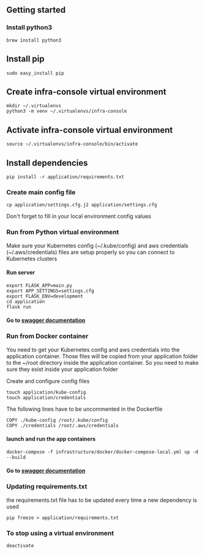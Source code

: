 ## Getting started

### Install python3
```
brew install python3
```
## Install pip
```
sudo easy_install pip
```
## Create infra-console virtual environment
```
mkdir ~/.virtualenvs
python3 -m venv ~/.virtualenvs/infra-console
```
## Activate infra-console virtual environment
```
source ~/.virtualenvs/infra-console/bin/activate
```
## Install dependencies
```
pip install -r application/requirements.txt
```
### Create main config file
```
cp application/settings.cfg.j2 application/settings.cfg
```
Don't forget to fill in your local environment config values
 
### Run from Python virtual environment

Make sure your Kubernetes config (~/.kube/config) and aws credentials (~/.aws/credentials) files are setup properly so 
you can connect to Kubernetes clusters

#### Run server
```
export FLASK_APP=main.py
export APP_SETTINGS=settings.cfg
export FLASK_ENV=development
cd application
flask run
```
#### Go to [swagger documentation](http://localhost:5000/api/docs/)

### Run from Docker container

You need to get your Kubernetes config and aws credentials into the application container.
Those files will be copied from your application folder to the ~/root directory inside the application container.
So you need to make sure they exist inside your application folder

Create and configure config files
```
touch application/kube-config
touch application/credentials
```

The following lines have to be uncommented in the Dockerfile
```
COPY ./kube-config /root/.kube/config 
COPY ./credentials /root/.aws/credentials
```

#### launch and run the app containers
```
docker-compose -f infrastructure/docker/docker-compose-local.yml up -d  --build
```
#### Go to [swagger documentation](http://localhost:8080/api/docs/)

### Updating requirements.txt

the requirements.txt file has to be updated every time a new dependency is used
```
pip freeze > application/requirements.txt
```
### To stop using a virtual environment
```
deactivate
```

